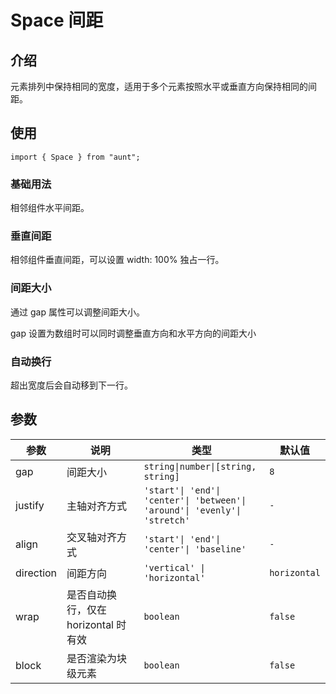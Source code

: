 # Space 间距
<code hidden="hidden" src="./demos/demo.tsx"></code>

## 介绍
元素排列中保持相同的宽度，适用于多个元素按照水平或垂直方向保持相同的间距。

## 使用
```tsx
import { Space } from "aunt";
```

### 基础用法
相邻组件水平间距。
<code src="./demos/demo-base.tsx"></code>

### 垂直间距
相邻组件垂直间距，可以设置 width: 100% 独占一行。
<code src="./demos/demo-direction.tsx"></code>

### 间距大小
通过 gap 属性可以调整间距大小。

gap 设置为数组时可以同时调整垂直方向和水平方向的间距大小
<code src="./demos/demo-gap.tsx"></code>

### 自动换行
超出宽度后会自动移到下一行。
<code src="./demos/demo-wrap.tsx"></code>

## 参数

| 参数 | 说明 |  类型 | 默认值 |
| ---- | ---- | ---- | ------ |
| gap |   间距大小   |      `string\|number\|[string, string]`    |`8`   | 
| justify | 主轴对齐方式 |   `'start'\| 'end'\| 'center'\| 'between'\| 'around'\| 'evenly'\| 'stretch' `  |`-` |
| align | 交叉轴对齐方式 |  `'start'\| 'end'\| 'center'\| 'baseline'` |  `-`  |
| direction | 间距方向 |     `'vertical' \| 'horizontal'`  |`horizontal`|
| wrap | 是否自动换行，仅在 horizontal 时有效   | `boolean` |`false` |
| block | 是否渲染为块级元素 |   `boolean` | `false`|